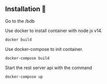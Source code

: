 ## Installation 🚀

Go to the /bdb

Use docker to install container with node js v14.

```bash
docker build
```
Use docker-compose to init container.

```bash
docker-compose build
```
Start the rest server api with the command

```bash
docker-compose up
```
